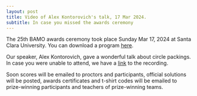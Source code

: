 ```yaml
---
layout: post
title: Video of Alex Kontorovich's talk, 17 Mar 2024.
subtitle: In case you missed the awards ceremony
---
```


The 25th BAMO awards ceremony took place Sunday Mar 17, 2024 at Santa Clara University.
You can download a program  [here](/archives/winners/BAMO2024AwardsProgram.pdf).

Our speaker, Alex Kontorovich, gave a wonderful talk about circle packings.  In case you were unable to attend, we have a [link](https://youtu.be/FditYxI8NPo) to the recording.

Soon scores will be emailed to proctors and participants, official solutions will be posted, 
awards certificates and t-shirt codes will be emailed to prize-winning participants and teachers of prize-winning teams.
